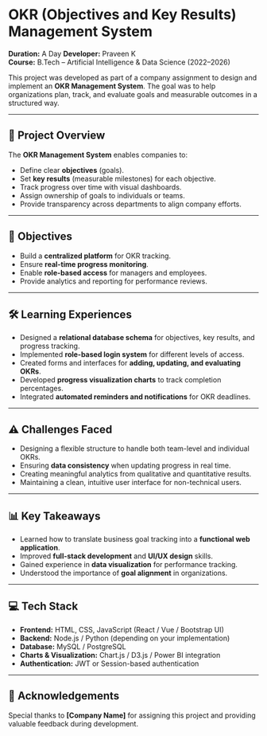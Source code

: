 # OKR (Objectives and Key Results) Management System

**Duration:** A Day 
**Developer:** Praveen K  
**Course:** B.Tech – Artificial Intelligence & Data Science (2022–2026)  

This project was developed as part of a company assignment to design and implement an **OKR Management System**. The goal was to help organizations plan, track, and evaluate goals and measurable outcomes in a structured way.

---

## 📌 Project Overview
The **OKR Management System** enables companies to:
- Define clear **objectives** (goals).
- Set **key results** (measurable milestones) for each objective.
- Track progress over time with visual dashboards.
- Assign ownership of goals to individuals or teams.
- Provide transparency across departments to align company efforts.

---

## 🎯 Objectives
- Build a **centralized platform** for OKR tracking.
- Ensure **real-time progress monitoring**.
- Enable **role-based access** for managers and employees.
- Provide analytics and reporting for performance reviews.

---

## 🛠 Learning Experiences
- Designed a **relational database schema** for objectives, key results, and progress tracking.
- Implemented **role-based login system** for different levels of access.
- Created forms and interfaces for **adding, updating, and evaluating OKRs**.
- Developed **progress visualization charts** to track completion percentages.
- Integrated **automated reminders and notifications** for OKR deadlines.

---

## ⚠ Challenges Faced
- Designing a flexible structure to handle both team-level and individual OKRs.
- Ensuring **data consistency** when updating progress in real time.
- Creating meaningful analytics from qualitative and quantitative results.
- Maintaining a clean, intuitive user interface for non-technical users.

---

## 📊 Key Takeaways
- Learned how to translate business goal tracking into a **functional web application**.
- Improved **full-stack development** and **UI/UX design** skills.
- Gained experience in **data visualization** for performance tracking.
- Understood the importance of **goal alignment** in organizations.

---

## 💻 Tech Stack
- **Frontend:** HTML, CSS, JavaScript (React / Vue / Bootstrap UI)
- **Backend:** Node.js / Python (depending on your implementation)
- **Database:** MySQL / PostgreSQL
- **Charts & Visualization:** Chart.js / D3.js / Power BI integration
- **Authentication:** JWT or Session-based authentication

---

## 🙏 Acknowledgements
Special thanks to **[Company Name]** for assigning this project and providing valuable feedback during development.
